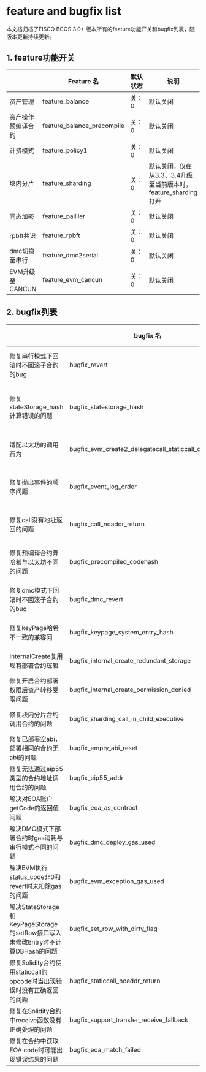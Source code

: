 # feature and bugfix list

本文档归档了FISCO BCOS 3.0+ 版本所有的feature功能开关和bugfix列表，随版本更新持续更新。

## 1. feature功能开关

|              | Feature 名                  | 默认状态 | 说明                                         |
|--------------|----------------------------|------|--------------------------------------------|
| 资产管理         | feature_balance            | 关：0  | 默认关闭                                       |
| 资产操作预编译合约    | feature_balance_precompile | 关：0  | 默认关闭                                       |
| 计费模式         | feature_policy1            | 关：0  | 默认关闭                                       |
| 块内分片         | feature_sharding           | 关：0  | 默认关闭，仅在从3.3、3.4升级至当前版本时，feature_sharding打开 |
| 同态加密         | feature_paillier           | 关：0  | 默认关闭                                       |
| rpbft共识      | feature_rpbft              | 关：0  | 默认关闭                                       |
| dmc切换至串行     | feature_dmc2serial         | 关：0  | 默认关闭                                       |
| EVM升级至CANCUN | feature_evm_cancun         | 关：0  | 默认关闭                                       |

## 2. bugfix列表

|                                                                                 | bugfix 名                                           | 默认状态 | 说明                         |
|---------------------------------------------------------------------------------|-----------------------------------------------------|----------|------------------------------|
| 修复串行模式下回滚时不回滚子合约的bug                                           | bugfix_revert                                       | 开启：1  | 3.2.3、3.5.0 默认开启        |
| 修复stateStorage_hash计算错误的问题                                             | bugfix_statestorage_hash                            | 开启：1  | 3.2.4、3.5.0、3.6.0 默认开启 |
| 适配以太坊的调用行为                                                            | bugfix_evm_create2_delegatecall_staticcall_codecopy | 开启：1  | 3.2.4、3.6.0 默认开启        |
| 修复抛出事件的顺序问题                                                          | bugfix_event_log_order                              | 开启：1  | 3.2.7、 3.6.0 默认开启       |
| 修复call没有地址返回的问题                                                      | bugfix_call_noaddr_return                           | 开启：1  | 3.2.7、3.6.0 默认开启        |
| 修复预编译合约算哈希与以太坊不同的问题                                          | bugfix_precompiled_codehash                         | 开启：1  | 3.2.7、3.6.0 默认开启        |
| 修复dmc模式下回滚时不回滚子合约的bug                                            | bugfix_dmc_revert                                   | 开启：1  | 3.2.7、3.6.0 默认开启        |
| 修复keyPage哈希不一致的兼容问                                                   | bugfix_keypage_system_entry_hash                    | 开启：1  | 3.6.1 默认开启               |
| InternalCreate复用现有部署合约逻辑                                              | bugfix_internal_create_redundant_storage            | 开启：1  | 3.6.1 默认开启               |
| 修复开启合约部署权限后资产转移受限问题                                          | bugfix_internal_create_permission_denied            | 开启：1  | 3.7.0 默认开启               |
| 修复块内分片合约调用合约的问题                                                  | bugfix_sharding_call_in_child_executive             | 开启：1  | 3.7.0 默认开启               |
| 修复已部署空abi，部署相同的合约无abi的问题                                      | bugfix_empty_abi_reset                              | 开启：1  | 3.7.0 默认开启               |
| 修复无法通过eip55类型的合约地址调用合约的问题                                   | bugfix_eip55_addr                                   | 开启：1  | 3.7.0 默认开启               |
| 解决对EOA账户getCode的返回值问题                                                | bugfix_eoa_as_contract                              | 开启：1  | 3.8.0默认开启                |
| 解决DMC模式下部署合约时gas消耗与串行模式不同的问题                              | bugfix_dmc_deploy_gas_used                          | 开启：1  | 3.8.0默认开启                |
| 解决EVM执行status_code非0和revert时未扣除gas的问题                              | bugfix_evm_exception_gas_used                       | 开启：1  | 3.8.0默认开启                |
| 解决StateStorage和KeyPageStorage的setRow接口写入未修改Entry时不计算DBHash的问题 | bugfix_set_row_with_dirty_flag                      | 开启：1  | 3.8.0默认开启                |
| 修复Solidity合约使用staticcall的opcode时当出现错误时没有正确返回的问题          | bugfix_staticcall_noaddr_return                     | 开启：1  | 3.9.0默认开启                |
| 修复在Solidity合约中receive函数没有正确处理的问题                               | bugfix_support_transfer_receive_fallback            | 开启：1  | 3.9.0默认开启                |
| 修复在合约中获取EOA code时可能出现错误结果的问题                                | bugfix_eoa_match_failed                             | 开启：1  | 3.9.0默认开启                |
